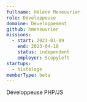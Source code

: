 ```yaml
---
fullname: Hélène Meneuvrier
role: Développeuse
domaine: Développement
github: hmeneuvrier
missions:
  - start: 2023-01-09
    end: 2023-04-10
    status: independent
    employer: Scopyleft
startups:
  - histologe
memberType: beta
---
```


Développeuse PHP/JS
